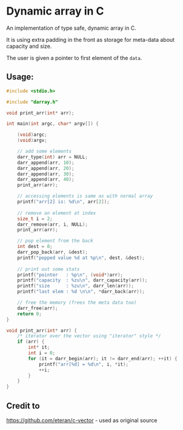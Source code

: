 # Dynamic array in C

An implementation of type safe, dynamic array in C.

It is using extra padding in the front as storage for meta-data about capacity and size.

The user is given a pointer to first element of the `data`.

## Usage:

```c
#include <stdio.h>

#include "darray.h"

void print_arr(int* arr);

int main(int argc, char* argv[]) {

    (void)argc;
    (void)argv;

    // add some elements
    darr_type(int) arr = NULL;
    darr_append(arr, 10);
    darr_append(arr, 20);
    darr_append(arr, 30);
    darr_append(arr, 40);
    print_arr(arr);

    // accessing elements is same as with normal array
    printf("arr[2] is: %d\n", arr[2]);
    
    // remove an element at index
    size_t i = 2;
    darr_remove(arr, i, NULL);
    print_arr(arr);

    // pop element from the back
    int dest = 0;
    darr_pop_back(arr, &dest);
    printf("popped value %d at %p\n", dest, &dest);
    
    // print out some stats
    printf("pointer   : %p\n", (void*)arr);
    printf("capacity  : %zu\n", darr_capacity(arr));
    printf("size      : %zu\n", darr_len(arr));
    printf("last elem : %d \n\n", *darr_back(arr));

    // free the memory (frees the meta data too)
    darr_free(arr);
    return 0;
}

void print_arr(int* arr) {
    /* iterator over the vector using "iterator" style */
    if (arr) {
        int* it;
        int i = 0;
        for (it = darr_begin(arr); it != darr_end(arr); ++it) {
            printf("arr[%d] = %d\n", i, *it);
            ++i;
        }
    }
}

```


## Credit to
https://github.com/eteran/c-vector - used as original source


